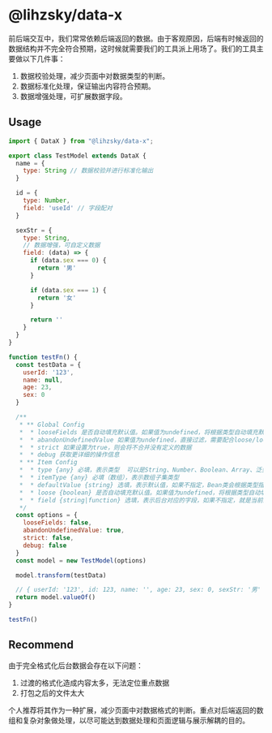 # @lihzsky/data-x

前后端交互中，我们常常依赖后端返回的数据。由于客观原因，后端有时候返回的数据结构并不完全符合预期，这时候就需要我们的工具派上用场了。我们的工具主要做以下几件事：

1. 数据校验处理，减少页面中对数据类型的判断。
2. 数据标准化处理，保证输出内容符合预期。
3. 数据增强处理，可扩展数据字段。

## Usage

```js
import { DataX } from "@lihzsky/data-x";

export class TestModel extends DataX {
  name = {
    type: String // 数据校验并进行标准化输出
  }

  id = {
    type: Number,
    field: 'useId' // 字段配对
  }

  sexStr = {
    type: String,
    // 数据增强，可自定义数据
    field: (data) => {
      if (data.sex === 0) {
        return '男'
      }

      if (data.sex === 1) {
        return '女'
      }

      return ''
    }
  }
}

function testFn() {
  const testData = {
    userId: '123',
    name: null,
    age: 23,
    sex: 0
  }

  /**
   * ** Global Config
   *  * looseFields 是否自动填充默认值。如果值为undefined，将根据类型自动填充默认值
   *  * abandonUndefinedValue 如果值为undefined，直接过滤，需要配合loose/looseFields一起使用
   *  * strict 如果设置为true，则会将不合并没有定义的数据
   *  * debug 获取更详细的操作信息
   * ** Item Config
   *  * type {any} 必填，表示类型  可以是String、Number、Boolean、Array、泛型
   *  * itemType {any} 必填（数组），表示数组子集类型
   *  * defaultValue {string} 选填，表示默认值，如果不指定，Bean类会根据类型指定字符串
   *  * loose {boolean} 是否自动填充默认值。如果值为undefined，将根据类型自动填充默认值
   *  * field {string|function} 选填，表示后台对应的字段，如果不指定，就是当前的key。field可以是一个方法，参数为data，主要用于自定义数据
   */
  const options = {
    looseFields: false,
    abandonUndefinedValue: true,
    strict: false,
    debug: false
  }
  const model = new TestModel(options)

  model.transform(testData)

  // { userId: '123', id: 123, name: '', age: 23, sex: 0, sexStr: '男' }
  return model.valueOf()
}

testFn()
```

## Recommend

由于完全格式化后台数据会存在以下问题：
1. 过渡的格式化造成内容太多，无法定位重点数据
2. 打包之后的文件太大

个人推荐将其作为一种扩展，减少页面中对数据格式的判断。重点对后端返回的数组和复杂对象做处理，以尽可能达到数据处理和页面逻辑与展示解耦的目的。
